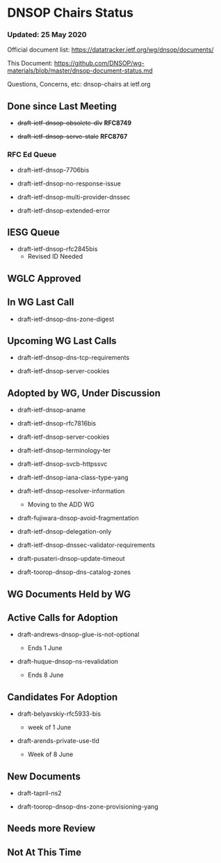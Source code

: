 # DNSOP Chairs Status
### Updated: 25 May 2020

Official document list: https://datatracker.ietf.org/wg/dnsop/documents/

This Document: https://github.com/DNSOP/wg-materials/blob/master/dnsop-document-status.md

Questions, Concerns, etc:  dnsop-chairs at ietf.org

## Done since Last Meeting

* ~~draft-ietf-dnsop-obsolete-dlv~~ **RFC8749**

* ~~draft-ietf-dnsop-serve-stale~~ **RFC8767**

###  RFC Ed Queue

* draft-ietf-dnsop-7706bis

* draft-ietf-dnsop-no-response-issue

* draft-ietf-dnsop-multi-provider-dnssec

* draft-ietf-dnsop-extended-error

## IESG Queue

* draft-ietf-dnsop-rfc2845bis
    - Revised ID Needed

## WGLC Approved

## In WG Last Call

* draft-ietf-dnsop-dns-zone-digest

## Upcoming WG Last Calls

* draft-ietf-dnsop-dns-tcp-requirements

* draft-ietf-dnsop-server-cookies

## Adopted by WG, Under Discussion

* draft-ietf-dnsop-aname

* draft-ietf-dnsop-rfc7816bis

* draft-ietf-dnsop-server-cookies

* draft-ietf-dnsop-terminology-ter

* draft-ietf-dnsop-svcb-httpssvc

* draft-ietf-dnsop-iana-class-type-yang

* draft-ietf-dnsop-resolver-information
    - Moving to the ADD WG

* draft-fujiwara-dnsop-avoid-fragmentation

* draft-ietf-dnsop-delegation-only

* draft-ietf-dnsop-dnssec-validator-requirements

* draft-pusateri-dnsop-update-timeout

* draft-toorop-dnsop-dns-catalog-zones

## WG Documents Held by WG

## Active Calls for Adoption

* draft-andrews-dnsop-glue-is-not-optional
    - Ends 1 June 

 * draft-huque-dnsop-ns-revalidation
    - Ends 8 June 

## Candidates For Adoption

* draft-belyavskiy-rfc5933-bis
    - week of 1 June

* draft-arends-private-use-tld 
    - Week of 8 June

## New Documents

* draft-tapril-ns2

* draft-toorop-dnsop-dns-zone-provisioning-yang

## Needs more Review

## Not At This Time

